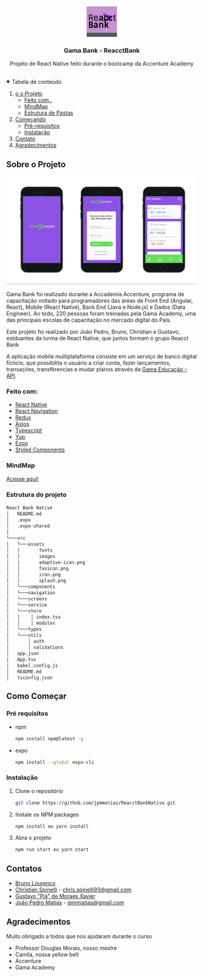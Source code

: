 <br />
<p align="center">
  <a href="#">
    <img src="./src/assets/images/ReactBank.png" alt="Logo" width="80" height="80">
  </a>

  <h3 align="center">Gama Bank - ReacctBank</h3>

  <p align="center">
    Projeto de React Native feito durante o bootcamp da Accenture Academy
    <br />
    <br />
  </p>
</p>

<details open="open">
  <summary>Tabela de conteúdo</summary>
  <ol>
    <li>
      <a href="#about-the-project"> o o Projeto</a>
      <ul>
        <li><a href="#built-with">Feito com..</a></li>
          <li><a href="#mindmap">MindMap</a></li>
          <li><a href='#projectstructure'>Estrutura de Pastas</a></li>
      </ul>
    </li>
    <li>
      <a href="#getting-started">Começando</a>
      <ul>
        <li><a href="#prerequisites">Pré-requisitos</a></li>
        <li><a href="#installation">Instalação</a></li>
      </ul>
    </li>
    <li><a href="#contact">Contato</a></li>
    <li><a href="#acknowledgements">Agradecimentos</a></li>
  </ol>
</details>
<div id='about-the-project'></div>

## Sobre o Projeto

![Product Name Screen Shot](src/assets/images/ProjectPicture.png)

Gama Bank foi realizado durante a Accademia Accenture, programa de capacitação voltado para programadores das áreas de Front End (Angular, React), Mobile (React Native), Back End (Java e Node.js) e Dados (Data Engineer). Ao todo, 220 pessoas foram treinadas pela Gama Academy, uma das principais escolas de capacitação no mercado digital do País.

Este projeto foi realizado por João Pedro, Bruno, Christian e Gustavo, estduantes da turma de React Native, que juntos formam o grupo Reacct Bank

A aplicação mobile multiplataforma consiste em um serviço de banco digital fícticio, que possibilita o usuário a criar conta, fazer lançamentos, transações, transfêrencias e mudar planos através da [Gama Educação - API](https://accenture-java-desafio.herokuapp.com/).

<div id='built-with'></div>

### Feito com:

- [React Native](https://reactnative.dev/)
- [React Navigation](https://reactnavigation.org/)
- [Redux](https://redux.js.org/)
- [Axios](https://github.com/axios/axios)
- [Typescript](https://www.typescriptlang.org/)
- [Yup](https://github.com/jquense/yup)
- [Expo](https://expo.io/)
- [Styled Components](https://styled-components.com/)

<div id='mindmap'></div>

### MindMap

[Acesse aqui!](https://miro.com/app/board/o9J_lS43pUM=/)

<div id='projectstructure'></div>

### Estrutura do projeto

```
React Bank Native
│   README.md
│   .expo
│   .expo-shared
│
└───src
│   └───assets
│   │       fonts
│   │       images
│   │       adaptive-icon.png
│   │       favicon.png
│   │       icon.png
│   │       splash.png
│   └───components
│   └───navigation
│   └───screens
│   └───service
│   └───store
│   │    │ index.tsx
│   │    │ modules
│   └───types
│   └───utils
│       │ auth
│       │ validations
│   app.json
│   App.tsx
│   babel.config.js
│   README.md
│   tsconfig.json
```

<!-- GETTING STARTED -->

## Como Começar

### Pré requisitos

- npm
  ```sh
  npm install npm@latest -g
  ```
- expo
  ```sh
  npm install --global expo-cli
  ```

### Instalação

1. Clone o repositório
   ```sh
   git clone https://github.com/jpmmatias/ReacctBankNative.git
   ```
2. Instale os NPM packages
   ```sh
   npm install ou yarn install
   ```
3. Abra o projeto
   ```sh
   npm run start ou yarn start
   ```

<!-- CONTACT -->

## Contatos

- [Bruno Lourenço](https://github.com/bruunos)
- [Christian Spinelli](https://github.com/ChristianSpinelli) - chris.spinelli93@gmail.com
- [Gustavo "Piá" de Moraes Xavier](https://github.com/piagja)
- [João Pedro Matias](https://github.com/jpmmatias) - jpmmatias@gmail.com

<!-- ACKNOWLEDGEMENTS -->

## Agradecimentos

Muito obrigado a todos que nos ajudaram durante o curso

- Professor Douglas Morais, nosso mestre
- Camila, nossa yellow belt
- Accenture
- Gama Academy
